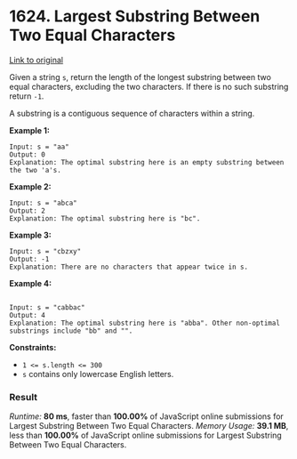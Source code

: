 # 1624. Largest Substring Between Two Equal Characters

[Link to original](https://leetcode.com/problems/largest-substring-between-two-equal-characters/)

Given a string `s`, return the length of the longest substring between two equal characters, excluding the two characters. If there is no such substring return `-1`.

A substring is a contiguous sequence of characters within a string.

**Example 1:**

```
Input: s = "aa"
Output: 0
Explanation: The optimal substring here is an empty substring between the two 'a's.
```

**Example 2:**

```
Input: s = "abca"
Output: 2
Explanation: The optimal substring here is "bc".
```

**Example 3:**

```
Input: s = "cbzxy"
Output: -1
Explanation: There are no characters that appear twice in s.
```

**Example 4:**

```

Input: s = "cabbac"
Output: 4
Explanation: The optimal substring here is "abba". Other non-optimal substrings include "bb" and "".
```

**Constraints:**

- `1 <= s.length <= 300`
- `s` contains only lowercase English letters.

### Result

_Runtime:_ **80 ms**, faster than **100.00%** of JavaScript online submissions for Largest Substring Between Two Equal Characters.
_Memory Usage:_ **39.1 MB**, less than **100.00%** of JavaScript online submissions for Largest Substring Between Two Equal Characters.
